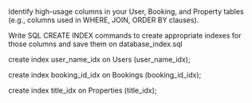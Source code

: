 Identify high-usage columns in your User, Booking, and Property tables (e.g., columns used in WHERE, JOIN, ORDER BY clauses).

Write SQL CREATE INDEX commands to create appropriate indexes for those columns and save them on database_index.sql

create index user_name_idx
on Users (user_name_idx);

create index booking_id_idx
on Bookings (booking_id_idx);

create index title_idx
on Properties (title_idx);